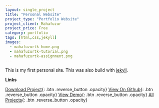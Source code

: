 ```yaml
---
layout: single_project
title: "Personal Website"
project_type: "Portfolio Website"
project_client: Mahafuzur
project_price: Free
category: portfolio
tags: [html,css,jekyll]
images:
  - mahafuzurtk-home.png
  - mahafuzurtk-tutorial.png
  - mahafuzurtk-assignment.png
---
```



This is my first personal site. This was also build with [jekyll]().



**Links**

[Download Project](assets/mahafuzurtk-old.zip "Download Project"){: .btn .reverse_button .opacity}
[View On Github](https://github.com/mahafuzur "View On Github"){: .btn .reverse_button .opacity}
[View Demo](https://github.com/mahafuzur "View Demo"){: .btn .reverse_button .opacity}
[All Projects](/../../projects.html "All Projects"){: .btn .reverse_button .opacity}